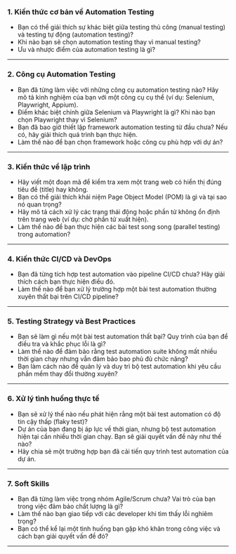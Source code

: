 ### **1. Kiến thức cơ bản về Automation Testing**
- Bạn có thể giải thích sự khác biệt giữa testing thủ công (manual testing) và testing tự động (automation testing)?
- Khi nào bạn sẽ chọn automation testing thay vì manual testing?
- Ưu và nhược điểm của automation testing là gì?

---

### **2. Công cụ Automation Testing**
- Bạn đã từng làm việc với những công cụ automation testing nào? Hãy mô tả kinh nghiệm của bạn với một công cụ cụ thể (ví dụ: Selenium, Playwright, Appium).
- Điểm khác biệt chính giữa Selenium và Playwright là gì? Khi nào bạn chọn Playwright thay vì Selenium?
- Bạn đã bao giờ thiết lập framework automation testing từ đầu chưa? Nếu có, hãy giải thích quá trình bạn thực hiện.
- Làm thế nào để bạn chọn framework hoặc công cụ phù hợp với dự án?

---

### **3. Kiến thức về lập trình**
- Hãy viết một đoạn mã để kiểm tra xem một trang web có hiển thị đúng tiêu đề (title) hay không.
- Bạn có thể giải thích khái niệm Page Object Model (POM) là gì và tại sao nó quan trọng?
- Hãy mô tả cách xử lý các trạng thái động hoặc phần tử không ổn định trên trang web (ví dụ: chờ phần tử xuất hiện).
- Làm thế nào để bạn thực hiện các bài test song song (parallel testing) trong automation?

---

### **4. Kiến thức CI/CD và DevOps**
- Bạn đã từng tích hợp test automation vào pipeline CI/CD chưa? Hãy giải thích cách bạn thực hiện điều đó.
- Làm thế nào để bạn xử lý trường hợp một bài test automation thường xuyên thất bại trên CI/CD pipeline?

---

### **5. Testing Strategy và Best Practices**
- Bạn sẽ làm gì nếu một bài test automation thất bại? Quy trình của bạn để điều tra và khắc phục lỗi là gì?
- Làm thế nào để đảm bảo rằng test automation suite không mất nhiều thời gian chạy nhưng vẫn đảm bảo bao phủ đủ chức năng?
- Bạn làm cách nào để quản lý và duy trì bộ test automation khi yêu cầu phần mềm thay đổi thường xuyên?

---

### **6. Xử lý tình huống thực tế**
- Bạn sẽ xử lý thế nào nếu phát hiện rằng một bài test automation có độ tin cậy thấp (flaky test)?
- Dự án của bạn đang bị áp lực về thời gian, nhưng bộ test automation hiện tại cần nhiều thời gian chạy. Bạn sẽ giải quyết vấn đề này như thế nào?
- Hãy chia sẻ một trường hợp bạn đã cải tiến quy trình test automation của dự án.

---

### **7. Soft Skills**
- Bạn đã từng làm việc trong nhóm Agile/Scrum chưa? Vai trò của bạn trong việc đảm bảo chất lượng là gì?
- Làm thế nào bạn giao tiếp với các developer khi tìm thấy lỗi nghiêm trọng?
- Bạn có thể kể lại một tình huống bạn gặp khó khăn trong công việc và cách bạn giải quyết vấn đề đó?

---
